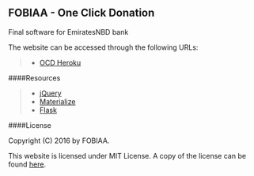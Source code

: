 FOBIAA - One Click Donation
---

Final software for EmiratesNBD bank

The website can be accessed through the following URLs:
> - [OCD Heroku](https://fobiaa.herokuapp.com)


####Resources
> - [jQuery](https://github.com/jquery/jquery)
> - [Materialize](https://github.com/dogfalo/materialize)
> - [Flask](http://flask.pocoo.org/)


####License

Copyright (C) 2016 by FOBIAA.

This website is licensed under MIT License. A copy of the license can be found [here](https://github.com/FOBIAA/OCD_Heroku/blob/master/LICENSE.md).
